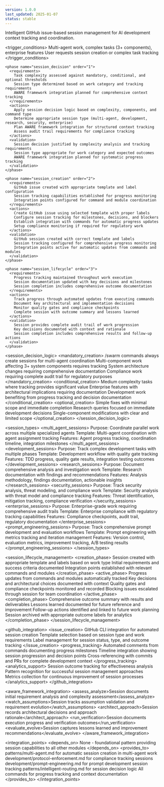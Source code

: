 ```yaml
---
version: 1.0.0
last_updated: 2025-01-07
status: stable
---
```


<module name="session_management" category="patterns">
  
  <purpose>
    Intelligent GitHub issue-based session management for AI development context tracking and coordination.
  </purpose>
  
  <trigger_conditions>
    <condition type="automatic">Multi-agent work, complex tasks (3+ components), enterprise features</condition>
    <condition type="explicit">User requests session creation or complex task tracking</condition>
  </trigger_conditions>
  
  <implementation>
    
    <phase name="session_decision" order="1">
      <requirements>
        Task complexity assessed against mandatory, conditional, and optional thresholds
        Session type determined based on work category and tracking requirements
        AWARE framework integration planned for comprehensive context tracking
      </requirements>
      <actions>
        Apply session decision logic based on complexity, components, and command type
        Determine appropriate session type (multi-agent, development, research, security, enterprise)
        Plan AWARE framework integration for structured context tracking
        Assess audit trail requirements for compliance tracking
      </actions>
      <validation>
        Session decision justified by complexity analysis and tracking requirements
        Session type appropriate for work category and expected outcomes
        AWARE framework integration planned for systematic progress tracking
      </validation>
    </phase>
    
    <phase name="session_creation" order="2">
      <requirements>
        GitHub issue created with appropriate template and label configuration
        Session tracking capabilities established for progress monitoring
        Integration points configured for command and module coordination
      </requirements>
      <actions>
        Create GitHub issue using selected template with proper labels
        Configure session tracking for milestones, decisions, and blockers
        Establish integration with commands for automatic progress updates
        Setup compliance monitoring if required for regulatory work
      </actions>
      <validation>
        GitHub session created with correct template and labels
        Session tracking configured for comprehensive progress monitoring
        Integration points active for automatic updates from commands and modules
      </validation>
    </phase>
    
    <phase name="session_lifecycle" order="3">
      <requirements>
        Progress tracking maintained throughout work execution
        Session documentation updated with key decisions and milestones
        Session completion includes comprehensive outcome documentation
      </requirements>
      <actions>
        Track progress through automated updates from executing commands
        Document key architectural and implementation decisions
        Monitor quality gates and compliance checkpoints
        Complete session with outcome summary and lessons learned
      </actions>
      <validation>
        Session provides complete audit trail of work progression
        Key decisions documented with context and rationale
        Session completion includes comprehensive results and follow-up actions
      </validation>
    </phase>
    
  </implementation>
  
  <session_decision_logic>
    <mandatory_creation>
      /swarm commands always create sessions for multi-agent coordination
      Multi-component work affecting 3+ system components requires tracking
      System architecture changes requiring comprehensive documentation
      Compliance work requiring complete audit trail for regulatory purposes
    </mandatory_creation>
    <conditional_creation>
      Medium complexity tasks where tracking provides significant value
      Enterprise features with architectural implications requiring documentation
      Development work benefiting from progress tracking and decision documentation
    </conditional_creation>
    <optional_creation>
      Simple fixes with minimal scope and immediate completion
      Research queries focused on immediate development decisions
      Single-component modifications with clear and limited scope
    </optional_creation>
  </session_decision_logic>
  
  <session_types>
    <multi_agent_sessions>
      Purpose: Coordinate parallel work across multiple specialized agents
      Template: Multi-agent coordination with agent assignment tracking
      Features: Agent progress tracking, coordination timeline, integration milestones
    </multi_agent_sessions>
    <development_sessions>
      Purpose: Track complex development tasks with multiple phases
      Template: Development workflow with quality gate tracking
      Features: TDD progress, quality gate results, integration testing outcomes
    </development_sessions>
    <research_sessions>
      Purpose: Document comprehensive analysis and investigation work
      Template: Research documentation with findings and recommendations
      Features: Analysis methodology, findings documentation, actionable insights
    </research_sessions>
    <security_sessions>
      Purpose: Track security analysis, threat modeling, and compliance work
      Template: Security analysis with threat model and compliance tracking
      Features: Threat identification, mitigation tracking, compliance verification
    </security_sessions>
    <enterprise_sessions>
      Purpose: Enterprise-grade work requiring comprehensive audit trails
      Template: Enterprise compliance with regulatory tracking capabilities
      Features: Compliance checkpoints, audit trail, regulatory documentation
    </enterprise_sessions>
    <prompt_engineering_sessions>
      Purpose: Track comprehensive prompt development and evaluation workflows
      Template: Prompt engineering with metrics tracking and iteration management
      Features: Version control, evaluation metrics, improvement tracking, A/B testing results
    </prompt_engineering_sessions>
  </session_types>
  
  <session_lifecycle_management>
    <creation_phase>
      Session created with appropriate template and labels based on work type
      Initial requirements and success criteria documented
      Integration points established with relevant commands and modules
    </creation_phase>
    <active_phase>
      Progress updates from commands and modules automatically tracked
      Key decisions and architectural choices documented with context
      Quality gates and compliance checkpoints monitored and recorded
      Blocking issues escalated through session for team coordination
    </active_phase>
    <completion_phase>
      Comprehensive outcome summary with results and deliverables
      Lessons learned documented for future reference and improvement
      Follow-up actions identified and linked to future work planning
      Session archived with appropriate outcome labels for analytics
    </completion_phase>
  </session_lifecycle_management>
  
  <github_integration>
    <issue_creation>
      GitHub CLI integration for automated session creation
      Template selection based on session type and work requirements
      Label management for session status, type, and outcome tracking
    </issue_creation>
    <progress_tracking>
      Automated comments from commands documenting progress milestones
      Timeline integration showing session progression and decision points
      Cross-referencing with commits and PRs for complete development context
    </progress_tracking>
    <analytics_support>
      Session outcome tracking for effectiveness analysis
      Pattern recognition for successful session management approaches
      Metrics collection for continuous improvement of session processes
    </analytics_support>
  </github_integration>
  
  <aware_framework_integration>
    <assess_analyze>Session documents initial requirement analysis and complexity assessment</assess_analyze>
    <watch_assumptions>Session tracks assumption validation and requirement evolution</watch_assumptions>
    <architect_approach>Session records architectural decisions and approach rationale</architect_approach>
    <run_verification>Session documents execution progress and verification outcomes</run_verification>
    <evaluate_evolve>Session captures lessons learned and improvement recommendations</evaluate_evolve>
  </aware_framework_integration>
  
  <integration_points>
    <depends_on>
      None - foundational pattern providing session capabilities to all other modules
    </depends_on>
    <provides_to>
      patterns/multi-agent.md for automatic session creation in multi-agent work
      development/protocol-enforcement.md for compliance tracking sessions
      development/prompt-engineering.md for prompt development session tracking
      patterns/intelligent-routing.md for session decision logic
      All commands for progress tracking and context documentation
    </provides_to>
  </integration_points>
  
</module>